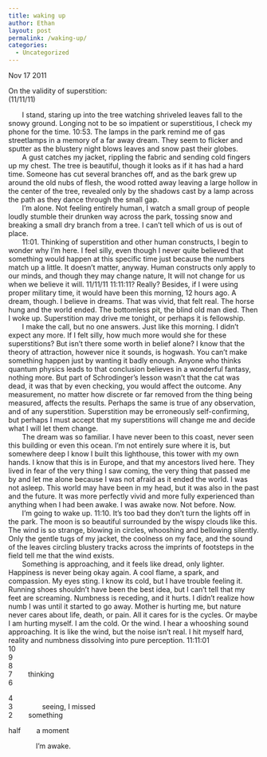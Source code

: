 ```yaml
---
title: waking up
author: Ethan
layout: post
permalink: /waking-up/
categories:
  - Uncategorized
---
```

Nov 17 2011

On the validity of superstition:  
(11/11/11)

&nbsp;&nbsp;&nbsp;&nbsp;&nbsp;&nbsp;&nbsp;I stand, staring up into the tree watching shriveled leaves fall to the snowy ground. Longing not to be so impatient or superstitious, I check my phone for the time. 10:53. The lamps in the park remind me of gas streetlamps in a memory of a far away dream. They seem to flicker and sputter as the blustery night blows leaves and snow past their globes.  
&nbsp;&nbsp;&nbsp;&nbsp;&nbsp;&nbsp;&nbsp;A gust catches my jacket, rippling the fabric and sending cold fingers up my chest. The tree is beautiful, though it looks as if it has had a hard time. Someone has cut several branches off, and as the bark grew up around the old nubs of flesh, the wood rotted away leaving a large hollow in the center of the tree, revealed only by the shadows cast by a lamp across the path as they dance through the small gap.  
&nbsp;&nbsp;&nbsp;&nbsp;&nbsp;&nbsp;&nbsp;I&#8217;m alone. Not feeling entirely human, I watch a small group of people loudly stumble their drunken way across the park, tossing snow and breaking a small dry branch from a tree. I can&#8217;t tell which of us is out of place.  
&nbsp;&nbsp;&nbsp;&nbsp;&nbsp;&nbsp;&nbsp;11:01. Thinking of superstition and other human constructs, I begin to wonder why I&#8217;m here. I feel silly, even though I never quite believed that something would happen at this specific time just because the numbers match up a little. It doesn&#8217;t matter, anyway. Human constructs only apply to our minds, and though they may change nature, It will not change for us when we believe it will. 11/11/11 11:11:11? Really? Besides, if I were using proper military time, it would have been this morning, 12 hours ago. A dream, though. I believe in dreams. That was vivid, that felt real. The horse hung and the world ended. The bottomless pit, the blind old man died. Then I woke up. Superstition may drive me tonight, or perhaps it is fellowship.  
&nbsp;&nbsp;&nbsp;&nbsp;&nbsp;&nbsp;&nbsp;I make the call, but no one answers. Just like this morning. I didn&#8217;t expect any more. If I felt silly, how much more would she for these superstitions? But isn&#8217;t there some worth in belief alone? I know that the theory of attraction, however nice it sounds, is hogwash. You can&#8217;t make something happen just by wanting it badly enough. Anyone who thinks quantum physics leads to that conclusion believes in a wonderful fantasy, nothing more. But part of Schrodinger&#8217;s lesson wasn&#8217;t that the cat was dead, it was that by even checking, you would affect the outcome. Any measurement, no matter how discrete or far removed from the thing being measured, affects the results. Perhaps the same is true of any observation, and of any superstition. Superstition may be erroneously self-confirming, but perhaps I must accept that my superstitions will change me and decide what I will let them change.  
&nbsp;&nbsp;&nbsp;&nbsp;&nbsp;&nbsp;&nbsp;The dream was so familiar. I have never been to this coast, never seen this building or even this ocean. I&#8217;m not entirely sure where it is, but somewhere deep I know I built this lighthouse, this tower with my own hands. I know that this is in Europe, and that my ancestors lived here. They lived in fear of the very thing I saw coming, the very thing that passed me by and let me alone because I was not afraid as it ended the world. I was not asleep. This world may have been in my head, but it was also in the past and the future. It was more perfectly vivid and more fully experienced than anything when I had been awake. I was awake now. Not before. Now.  
&nbsp;&nbsp;&nbsp;&nbsp;&nbsp;&nbsp;&nbsp;I&#8217;m going to wake up. 11:10. It&#8217;s too bad they don&#8217;t turn the lights off in the park. The moon is so beautiful surrounded by the wispy clouds like this. The wind is so strange, blowing in circles, whooshing and bellowing silently. Only the gentle tugs of my jacket, the coolness on my face, and the sound of the leaves circling blustery tracks across the imprints of footsteps in the field tell me that the wind exists.  
&nbsp;&nbsp;&nbsp;&nbsp;&nbsp;&nbsp;&nbsp;Something is approaching, and it feels like dread, only lighter. Happiness is never being okay again. A cool flame, a spark, and compassion. My eyes sting. I know its cold, but I have trouble feeling it. Running shoes shouldn&#8217;t have been the best idea, but I can&#8217;t tell that my feet are screaming. Numbness is receding, and it hurts. I didn&#8217;t realize how numb I was until it started to go away. Mother is hurting me, but nature never cares about life, death, or pain. All it cares for is the cycles. Or maybe I am hurting myself. I am the cold. Or the wind. I hear a whooshing sound approaching. It is like the wind, but the noise isn&#8217;t real. I hit myself hard, reality and numbness dissolving into pure perception. 11:11:01  
10  
9  
8  
7&nbsp;&nbsp;&nbsp;&nbsp;&nbsp;&nbsp;&nbsp; thinking  
6

4  
3 &nbsp;&nbsp;&nbsp;&nbsp;&nbsp;&nbsp;&nbsp;&nbsp;&nbsp;&nbsp;&nbsp;&nbsp;&nbsp;&nbsp;seeing, I missed  
2&nbsp;&nbsp;&nbsp;&nbsp;&nbsp;&nbsp;&nbsp; something

half &nbsp;&nbsp;&nbsp;&nbsp;&nbsp;&nbsp;&nbsp;a moment

&nbsp;&nbsp;&nbsp;&nbsp;&nbsp;&nbsp;&nbsp;&nbsp;&nbsp;&nbsp;&nbsp;&nbsp;&nbsp;&nbsp;I&#8217;m awake.